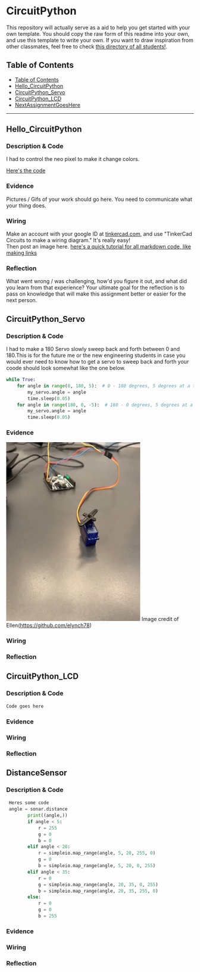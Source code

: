 # CircuitPython
This repository will actually serve as a aid to help you get started with your own template.  You should copy the raw form of this readme into your own, and use this template to write your own.  If you want to draw inspiration from other classmates, feel free to check [this directory of all students!](https://github.com/chssigma/Class_Accounts).
## Table of Contents
* [Table of Contents](#TableOfContents)
* [Hello_CircuitPython](#Hello_CircuitPython)
* [CircuitPython_Servo](#CircuitPython_Servo)
* [CircuitPython_LCD](#CircuitPython_LCD)
* [NextAssignmentGoesHere](#NextAssignment)
---

## Hello_CircuitPython

### Description & Code
I had to control the neo pixel to make it change colors.

[Here's the code](https://github.com/Devon128/CircuitPython/blob/main/HelloCircuitPython.py)


### Evidence
Pictures / Gifs of your work should go here.  You need to communicate what your thing does.

### Wiring
Make an account with your google ID at [tinkercad.com](https://www.tinkercad.com/learn/circuits), and use "TinkerCad Circuits to make a wiring diagram."  It's really easy!  
Then post an image here.   [here's a quick tutorial for all markdown code, like making links](https://guides.github.com/features/mastering-markdown/)

### Reflection
What went wrong / was challenging, how'd you figure it out, and what did you learn from that experience?  Your ultimate goal for the reflection is to pass on knowledge that will make this assignment better or easier for the next person.




## CircuitPython_Servo

### Description & Code

I had to make a 180 Servo slowly sweep back and forth between 0 and 180.This is for the future me or the new engineering students in case you would ever need to know how to get a servo to sweep back and forth your coode should look somewhat like the one below.

```python
while True:
    for angle in range(0, 180, 5):  # 0 - 180 degrees, 5 degrees at a time.
        my_servo.angle = angle
        time.sleep(0.05)
    for angle in range(180, 0, -5):  # 180 - 0 degrees, 5 degrees at a time.
        my_servo.angle = angle
        time.sleep(0.05)

```

### Evidence
![description](https://github.com/elynch78/Metro-Express/blob/main/Images/gif-servo.gif?raw=true)
Image credit of Ellen(https://github.com/elynch78)
### Wiring

### Reflection




## CircuitPython_LCD

### Description & Code

```python
Code goes here

```

### Evidence

### Wiring

### Reflection





## DistanceSensor

### Description & Code

```python
 Heres some code 
 angle = sonar.distance
        print((angle,))
        if angle < 5:
            r = 255
            g = 0
            b = 0
        elif angle < 20:
            r = simpleio.map_range(angle, 5, 20, 255, 0)
            g = 0
            b = simpleio.map_range(angle, 5, 20, 0, 255)
        elif angle < 35:
            r = 0
            g = simpleio.map_range(angle, 20, 35, 0, 255)
            b = simpleio.map_range(angle, 20, 35, 255, 0)
        else:
            r = 0
            g = 0
            b = 255

```

### Evidence

### Wiring

### Reflection
